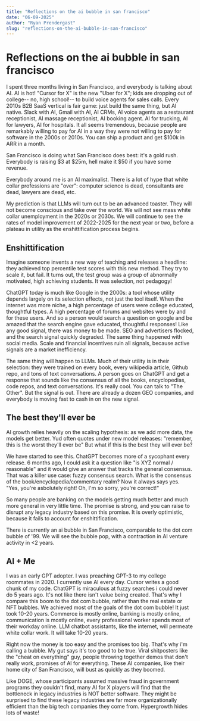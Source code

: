 ```yaml
---
title: "Reflections on the ai bubble in san francisco"
date: "06-09-2025"
author: "Ryan Prendergast"
slug: "reflections-on-the-ai-bubble-in-san-francisco"
---
```


# Reflections on the ai bubble in san francisco

I spent three months living in San Francisco, and everybody is talking about AI. AI is hot! "Cursor for X" is the new "Uber for X"; kids are dropping out of college-- no, high school!-- to build voice agents for sales calls. Every 2010s B2B SaaS vertical is fair game: just build the same thing, but AI native. Slack with AI, Gmail with AI, AI CRMs, AI voice agents as a restaurant receptionist, AI massage receptionist, AI booking agent. AI for trucking, AI for lawyers, AI for hospitals. It all seems tremendous, because people are remarkably willing to pay for AI in a way they were not willing to pay for software in the 2000s or 2010s. You can ship a product and get $100k in ARR in a month.

San Francisco is doing what San Francisco does best: it's a gold rush. Everybody is raising $3 at $25m, hell make it $50 if you have some revenue.

Everybody around me is an AI maximalist. There is a lot of hype that white collar professions are "over": computer science is dead, consultants are dead, lawyers are dead, etc.

My prediction is that LLMs will turn out to be an advanced toaster. They will not become conscious and take over the world. We will not see mass white collar unemployment in the 2020s or 2030s. We will continue to see the rates of model improvement of 2022-2025 for the next year or two, before a plateau in utility as the enshittification process begins.

## **Enshittification**

Imagine someone invents a new way of teaching and releases a headline: they achieved top percentile test scores with this new method. They try to scale it, but fail. It turns out, the test group was a group of abnormally motivated, high achieving students. It was selection, not pedagogy!

ChatGPT today is much like Google in the 2000s: a tool whose utility depends largely on its selection effects, not just the tool itself. When the internet was more niche, a high percentage of users were college educated, thoughtful types. A high percentage of forums and websites were by and for these users. And so a person would search a question on google and be amazed that the search engine gave educated, thoughtful responses! Like any good signal, there was money to be made. SEO and advertisers flocked, and the search signal quickly degraded. The same thing happened with social media. Scale and financial incentives ruin all signals, because active signals are a market inefficiency.

The same thing will happen to LLMs. Much of their utility is in their selection: they were trained on every book, every wikipedia article, Github repo, and tons of text conversations. A person goes on ChatGPT and get a response that sounds like the consensus of all the books, encyclopedias, code repos, and text conversations. It's really cool. You can talk to "The Other". But the signal is out. There are already a dozen GEO companies, and everybody is moving fast to cash in on the new signal.

## **The best they'll ever be**

AI growth relies heavily on the scaling hypothesis: as we add more data, the models get better. Yud often quotes under new model releases: "remember, this is the worst they'll ever be" But what if this is the best they will ever be?

We have started to see this. ChatGPT becomes more of a sycophant every release. 6 months ago, I could ask it a question like "is XYZ normal / reasonable" and it would give an answer that tracks the general consensus. That was a killer use case: fuzzy consensus search. What is the consensus of the book/encyclopedia/commentary realm? Now it always says yes. "Yes, you're asbolutely right! Oh, I'm so sorry, you're correct!"

So many people are banking on the models getting much better and much more general in very little time. The promise is strong, and you can raise to disrupt any legacy industry based on this promise. It is overly optimistic, because it fails to account for enshittification.

There is currently an ai bubble in San Francisco, comparable to the dot com bubble of '99. We will see the bubble pop, with a contraction in AI venture activity in <2 years.

## AI + Me

I was an early GPT adopter. I was preaching GPT-3 to my college roommates in 2020. I currently use AI every day. Cursor writes a good chunk of my code. ChatGPT is miraculous at fuzzy searches i could never do 5 years ago. It's not like there isn't value being created. That's why I compare this boom to the dot com bubble, rather than the real estate or NFT bubbles. We achieved most of the goals of the dot com bubble! It just took 10-20 years. Commerce is mostly online, banking is mostly online, communication is mostly online, every professional worker spends most of their workday online. LLM chatbot assistants, like the internet, will permeate white collar work. It will take 10-20 years.

Right now the money is too easy and the promises too big. That's why i'm calling a bubble. My gut says it's too good to be true. Viral shitposters like the "cheat on everything" guy, people throwing together demos that don't really work, promises of AI for everything. These AI companies, like their home city of San Francisco, will bust as quickly as they boomed.

Like DOGE, whose participants assumed massive fraud in government programs they couldn't find, many AI for X players will find that the bottleneck in legacy industries is NOT better software. They might be surprised to find these legacy industries are far more organizationally efficient than the big tech companies they come from. Hypergrowth hides lots of waste!
